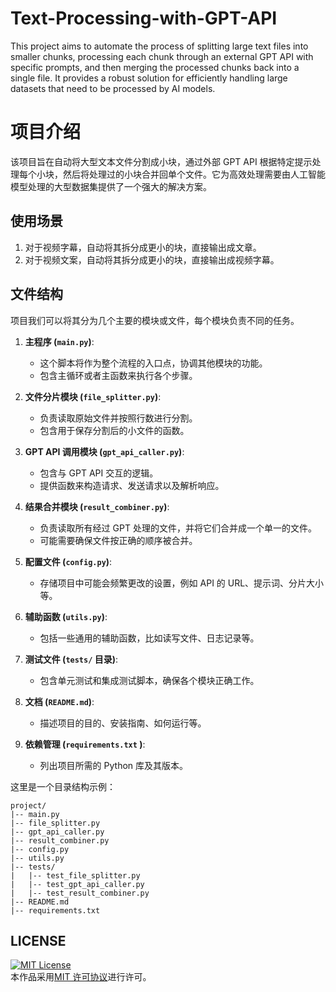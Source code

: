 # Text-Processing-with-GPT-API
This project aims to automate the process of splitting large text files into smaller chunks, processing each chunk through an external GPT API with specific prompts, and then merging the processed chunks back into a single file. It provides a robust solution for efficiently handling large datasets that need to be processed by AI models.

# 项目介绍
该项目旨在自动将大型文本文件分割成小块，通过外部 GPT API 根据特定提示处理每个小块，然后将处理过的小块合并回单个文件。它为高效处理需要由人工智能模型处理的大型数据集提供了一个强大的解决方案。

## 使用场景
1. 对于视频字幕，自动将其拆分成更小的块，直接输出成文章。
2. 对于视频文案，自动将其拆分成更小的块，直接输出成视频字幕。

## 文件结构
项目我们可以将其分为几个主要的模块或文件，每个模块负责不同的任务。

1. **主程序 (`main.py`)**:
   - 这个脚本将作为整个流程的入口点，协调其他模块的功能。
   - 包含主循环或者主函数来执行各个步骤。

2. **文件分片模块 (`file_splitter.py`)**:
   - 负责读取原始文件并按照行数进行分割。
   - 包含用于保存分割后的小文件的函数。

3. **GPT API 调用模块 (`gpt_api_caller.py`)**:
   - 包含与 GPT API 交互的逻辑。
   - 提供函数来构造请求、发送请求以及解析响应。

4. **结果合并模块 (`result_combiner.py`)**:
   - 负责读取所有经过 GPT 处理的文件，并将它们合并成一个单一的文件。
   - 可能需要确保文件按正确的顺序被合并。

5. **配置文件 (`config.py`)**:
   - 存储项目中可能会频繁更改的设置，例如 API 的 URL、提示词、分片大小等。

6. **辅助函数 (`utils.py`)**:
   - 包括一些通用的辅助函数，比如读写文件、日志记录等。

7. **测试文件 (`tests/` 目录)**:
   - 包含单元测试和集成测试脚本，确保各个模块正确工作。

8. **文档 (`README.md`)**:
   - 描述项目的目的、安装指南、如何运行等。

9. **依赖管理 (`requirements.txt` )**:
   - 列出项目所需的 Python 库及其版本。

这里是一个目录结构示例：

```
project/
|-- main.py
|-- file_splitter.py
|-- gpt_api_caller.py
|-- result_combiner.py
|-- config.py
|-- utils.py
|-- tests/
|   |-- test_file_splitter.py
|   |-- test_gpt_api_caller.py
|   |-- test_result_combiner.py
|-- README.md
|-- requirements.txt
```

## LICENSE

<a rel="license" href="https://opensource.org/licenses/MIT"><img alt="MIT License" style="border-width:0" src="https://img.shields.io/badge/license-MIT-blue" /></a><br />
本作品采用<a rel="license" href="https://opensource.org/licenses/MIT">MIT 许可协议</a>进行许可。
